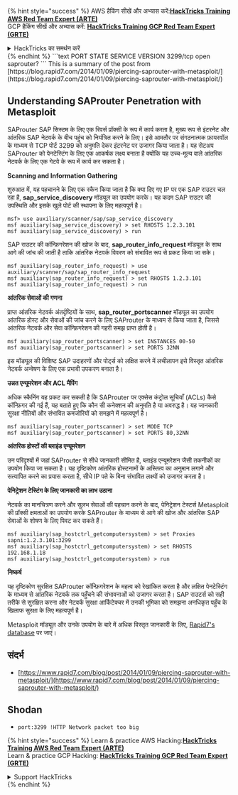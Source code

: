 {% hint style="success" %}
AWS हैकिंग सीखें और अभ्यास करें:<img src="/.gitbook/assets/arte.png" alt="" data-size="line">[**HackTricks Training AWS Red Team Expert (ARTE)**](https://training.hacktricks.xyz/courses/arte)<img src="/.gitbook/assets/arte.png" alt="" data-size="line">\
GCP हैकिंग सीखें और अभ्यास करें: <img src="/.gitbook/assets/grte.png" alt="" data-size="line">[**HackTricks Training GCP Red Team Expert (GRTE)**<img src="/.gitbook/assets/grte.png" alt="" data-size="line">](https://training.hacktricks.xyz/courses/grte)

<details>

<summary>HackTricks का समर्थन करें</summary>

* [**सदस्यता योजनाएँ**](https://github.com/sponsors/carlospolop) देखें!
* **हमारे** 💬 [**Discord समूह**](https://discord.gg/hRep4RUj7f) या [**telegram समूह**](https://t.me/peass) में शामिल हों या **हमारा अनुसरण करें** **Twitter** 🐦 [**@hacktricks\_live**](https://twitter.com/hacktricks\_live)**.**
* **हैकिंग ट्रिक्स साझा करें और** [**HackTricks**](https://github.com/carlospolop/hacktricks) और [**HackTricks Cloud**](https://github.com/carlospolop/hacktricks-cloud) गिटहब रिपोजिटरी में PRs सबमिट करें।

</details>
{% endhint %}
```text
PORT     STATE SERVICE    VERSION
3299/tcp open  saprouter?
```
This is a summary of the post from [https://blog.rapid7.com/2014/01/09/piercing-saprouter-with-metasploit/](https://blog.rapid7.com/2014/01/09/piercing-saprouter-with-metasploit/)

## Understanding SAProuter Penetration with Metasploit

SAProuter SAP सिस्टम के लिए एक रिवर्स प्रॉक्सी के रूप में कार्य करता है, मुख्य रूप से इंटरनेट और आंतरिक SAP नेटवर्क के बीच पहुंच को नियंत्रित करने के लिए। इसे आमतौर पर संगठनात्मक फ़ायरवॉल के माध्यम से TCP पोर्ट 3299 को अनुमति देकर इंटरनेट पर उजागर किया जाता है। यह सेटअप SAProuter को पेनटेस्टिंग के लिए एक आकर्षक लक्ष्य बनाता है क्योंकि यह उच्च-मूल्य वाले आंतरिक नेटवर्क के लिए एक गेटवे के रूप में कार्य कर सकता है।

**Scanning and Information Gathering**

शुरुआत में, यह पहचानने के लिए एक स्कैन किया जाता है कि क्या दिए गए IP पर एक SAP राउटर चल रहा है, **sap_service_discovery** मॉड्यूल का उपयोग करके। यह कदम SAP राउटर की उपस्थिति और इसके खुले पोर्ट की स्थापना के लिए महत्वपूर्ण है।
```text
msf> use auxiliary/scanner/sap/sap_service_discovery
msf auxiliary(sap_service_discovery) > set RHOSTS 1.2.3.101
msf auxiliary(sap_service_discovery) > run
```
SAP राउटर की कॉन्फ़िगरेशन की खोज के बाद, **sap_router_info_request** मॉड्यूल के साथ आगे की जांच की जाती है ताकि आंतरिक नेटवर्क विवरण को संभावित रूप से प्रकट किया जा सके।
```text
msf auxiliary(sap_router_info_request) > use auxiliary/scanner/sap/sap_router_info_request
msf auxiliary(sap_router_info_request) > set RHOSTS 1.2.3.101
msf auxiliary(sap_router_info_request) > run
```
**आंतरिक सेवाओं की गणना**

प्राप्त आंतरिक नेटवर्क अंतर्दृष्टियों के साथ, **sap_router_portscanner** मॉड्यूल का उपयोग आंतरिक होस्ट और सेवाओं की जांच करने के लिए SAProuter के माध्यम से किया जाता है, जिससे आंतरिक नेटवर्क और सेवा कॉन्फ़िगरेशन की गहरी समझ प्राप्त होती है।
```text
msf auxiliary(sap_router_portscanner) > set INSTANCES 00-50
msf auxiliary(sap_router_portscanner) > set PORTS 32NN
```
इस मॉड्यूल की विशिष्ट SAP उदाहरणों और पोर्ट्स को लक्षित करने में लचीलापन इसे विस्तृत आंतरिक नेटवर्क अन्वेषण के लिए एक प्रभावी उपकरण बनाता है।

**उन्नत एन्यूमरेशन और ACL मैपिंग**

अधिक स्कैनिंग यह प्रकट कर सकती है कि SAProuter पर एक्सेस कंट्रोल सूचियाँ (ACLs) कैसे कॉन्फ़िगर की गई हैं, यह बताते हुए कि कौन सी कनेक्शन की अनुमति है या अवरुद्ध है। यह जानकारी सुरक्षा नीतियों और संभावित कमजोरियों को समझने में महत्वपूर्ण है।
```text
msf auxiliary(sap_router_portscanner) > set MODE TCP
msf auxiliary(sap_router_portscanner) > set PORTS 80,32NN
```
**आंतरिक होस्टों की ब्लाइंड एन्यूमरेशन**

उन परिदृश्यों में जहां SAProuter से सीधे जानकारी सीमित है, ब्लाइंड एन्यूमरेशन जैसी तकनीकों का उपयोग किया जा सकता है। यह दृष्टिकोण आंतरिक होस्टनामों के अस्तित्व का अनुमान लगाने और सत्यापित करने का प्रयास करता है, सीधे IP पते के बिना संभावित लक्ष्यों को उजागर करता है।

**पेनिट्रेशन टेस्टिंग के लिए जानकारी का लाभ उठाना**

नेटवर्क का मानचित्रण करने और सुलभ सेवाओं की पहचान करने के बाद, पेनिट्रेशन टेस्टर्स Metasploit की प्रॉक्सी क्षमताओं का उपयोग करके SAProuter के माध्यम से आगे की खोज और आंतरिक SAP सेवाओं के शोषण के लिए पिवट कर सकते हैं।
```text
msf auxiliary(sap_hostctrl_getcomputersystem) > set Proxies sapni:1.2.3.101:3299
msf auxiliary(sap_hostctrl_getcomputersystem) > set RHOSTS 192.168.1.18
msf auxiliary(sap_hostctrl_getcomputersystem) > run
```
**निष्कर्ष**

यह दृष्टिकोण सुरक्षित SAProuter कॉन्फ़िगरेशन के महत्व को रेखांकित करता है और लक्षित पेनटेस्टिंग के माध्यम से आंतरिक नेटवर्क तक पहुँचने की संभावनाओं को उजागर करता है। SAP राउटर्स को सही तरीके से सुरक्षित करना और नेटवर्क सुरक्षा आर्किटेक्चर में उनकी भूमिका को समझना अनधिकृत पहुँच के खिलाफ सुरक्षा के लिए महत्वपूर्ण है।

Metasploit मॉड्यूल और उनके उपयोग के बारे में अधिक विस्तृत जानकारी के लिए, [Rapid7's database](http://www.rapid7.com/db) पर जाएं।

## **संदर्भ**

* [https://www.rapid7.com/blog/post/2014/01/09/piercing-saprouter-with-metasploit/](https://www.rapid7.com/blog/post/2014/01/09/piercing-saprouter-with-metasploit/)

## Shodan

* `port:3299 !HTTP Network packet too big`



{% hint style="success" %}
Learn & practice AWS Hacking:<img src="/.gitbook/assets/arte.png" alt="" data-size="line">[**HackTricks Training AWS Red Team Expert (ARTE)**](https://training.hacktricks.xyz/courses/arte)<img src="/.gitbook/assets/arte.png" alt="" data-size="line">\
Learn & practice GCP Hacking: <img src="/.gitbook/assets/grte.png" alt="" data-size="line">[**HackTricks Training GCP Red Team Expert (GRTE)**<img src="/.gitbook/assets/grte.png" alt="" data-size="line">](https://training.hacktricks.xyz/courses/grte)

<details>

<summary>Support HackTricks</summary>

* Check the [**subscription plans**](https://github.com/sponsors/carlospolop)!
* **Join the** 💬 [**Discord group**](https://discord.gg/hRep4RUj7f) or the [**telegram group**](https://t.me/peass) or **follow** us on **Twitter** 🐦 [**@hacktricks\_live**](https://twitter.com/hacktricks\_live)**.**
* **Share hacking tricks by submitting PRs to the** [**HackTricks**](https://github.com/carlospolop/hacktricks) and [**HackTricks Cloud**](https://github.com/carlospolop/hacktricks-cloud) github repos.

</details>
{% endhint %}
